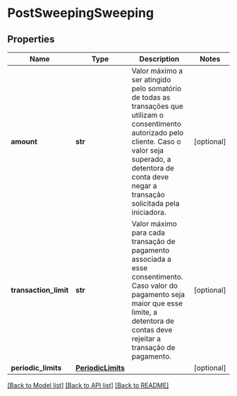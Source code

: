 # PostSweepingSweeping

## Properties
Name | Type | Description | Notes
------------ | ------------- | ------------- | -------------
**amount** | **str** | Valor máximo a ser atingido pelo somatório de todas as transações que utilizam o consentimento autorizado pelo cliente. Caso o valor seja superado, a detentora de conta deve negar a transação solicitada pela iniciadora. | [optional] 
**transaction_limit** | **str** | Valor máximo para cada transação de pagamento associada a esse consentimento. Caso valor do pagamento seja maior que esse limite, a detentora de contas deve rejeitar a transação de pagamento. | [optional] 
**periodic_limits** | [**PeriodicLimits**](PeriodicLimits.md) |  | [optional] 

[[Back to Model list]](../README.md#documentation-for-models) [[Back to API list]](../README.md#documentation-for-api-endpoints) [[Back to README]](../README.md)

